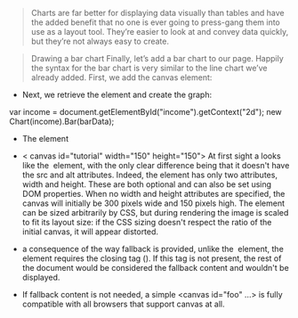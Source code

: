 >Charts are far better for displaying data visually than tables and have the added benefit that no one is ever going to press-gang them into use as a layout tool. They’re easier to look at and convey data quickly, but they’re not always easy to create.


 

>Drawing a bar chart
Finally, let’s add  a bar chart to our page. Happily the syntax for the bar chart is very similar to the line chart we’ve already added. First, we add the canvas element:

* <canvas id="income" width="600" height="400"></canvas>
 Next, we retrieve the element and create the graph:

var income = document.getElementById("income").getContext("2d");
new Chart(income).Bar(barData);

* The <canvas> element
* < canvas id="tutorial" width="150" height="150"></canvas>  At first sight a <canvas> looks like the <img> element, with the only clear difference being that it doesn't have the src and alt attributes. Indeed, the <canvas> element has only two attributes, width and height. These are both optional and can also be set using DOM properties. When no width and height attributes are specified, the canvas will initially be 300 pixels wide and 150 pixels high. The element can be sized arbitrarily by CSS, but during rendering the image is scaled to fit its layout size: if the CSS sizing doesn't respect the ratio of the initial canvas, it will appear distorted.

* a consequence of the way fallback is provided, unlike the <img> element, the <canvas> element requires the closing tag (</canvas>). If this tag is not present, the rest of the document would be considered the fallback content and wouldn't be displayed.
* If fallback content is not needed, a simple <canvas id="foo" ...></canvas> is fully compatible with all browsers that support canvas at all.